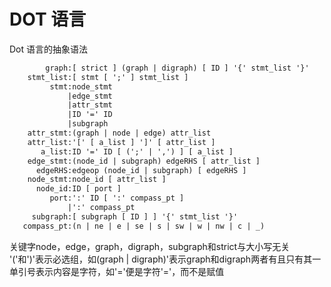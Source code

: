 # DOT 语言

Dot 语言的抽象语法

```txt
        graph:[ strict ] (graph | digraph) [ ID ] '{' stmt_list '}'
    stmt_list:[ stmt [ ';' ] stmt_list ]
         stmt:node_stmt
             |edge_stmt
             |attr_stmt
             |ID '=' ID
             |subgraph
    attr_stmt:(graph | node | edge) attr_list
    attr_list:'[' [ a_list ] ']' [ attr_list ]
       a_list:ID '=' ID [ (';' | ',') ] [ a_list ]
    edge_stmt:(node_id | subgraph) edgeRHS [ attr_list ]
      edgeRHS:edgeop (node_id | subgraph) [ edgeRHS ]
    node_stmt:node_id [ attr_list ]
      node_id:ID [ port ]
         port:':' ID [ ':' compass_pt ]
             |':' compass_pt
     subgraph:[ subgraph [ ID ] ] '{' stmt_list '}'
   compass_pt:(n | ne | e | se | s | sw | w | nw | c | _)
```

关键字node，edge，graph，digraph，subgraph和strict与大小写无关
'('和')'表示必选组，如(graph | digraph)'表示graph和digraph两者有且只有其一
单引号表示内容是字符，如'='便是字符'='，而不是赋值
